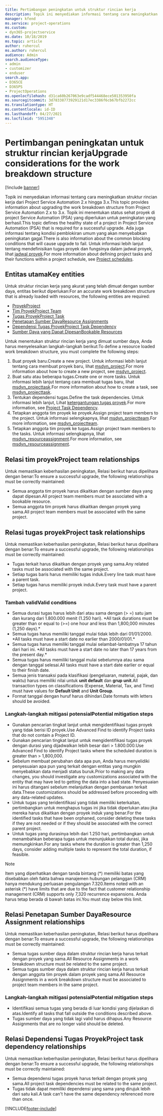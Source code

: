 ```yaml
---
title: Pertimbangan peningkatan untuk struktur rincian kerja
description: Topik ini menyediakan informasi tentang cara meningkatkan struktur rincian kerja dari Project Service Automation 2.x hingga 3.x.
manager: kfend
ms.service: project-operations
ms.custom:
- dyn365-projectservice
ms.date: 10/18/2019
ms.topic: article
author: ruhercul
ms.author: ruhercul
audience: Admin
search.audienceType:
- admin
- customizer
- enduser
search.app:
- D365CE
- D365PS
- ProjectOperations
ms.openlocfilehash: d31ca60b267063e9cadf544468ece501353950fa
ms.sourcegitcommit: 3d78338773929121d17ec3386f6cb67bfb2272cc
ms.translationtype: HT
ms.contentlocale: id-ID
ms.lasthandoff: 04/27/2021
ms.locfileid: "5951348"
---
```

# <a name="upgrade-considerations-for-the-work-breakdown-structure"></a><span data-ttu-id="4254f-103">Pertimbangan peningkatan untuk struktur rincian kerja</span><span class="sxs-lookup"><span data-stu-id="4254f-103">Upgrade considerations for the work breakdown structure</span></span>

[!include [banner](../includes/psa-now-project-operations.md)]

<span data-ttu-id="4254f-104">Topik ini menyediakan informasi tentang cara meningkatkan struktur rincian kerja dari Project Service Automation 2.x hingga 3.x.</span><span class="sxs-lookup"><span data-stu-id="4254f-104">This topic provides information about upgrading the work breakdown structure from Project Service Automation 2.x to 3.x.</span></span> <span data-ttu-id="4254f-105">Topik ini menentukan status sehat proyek di project Service Automation (PSA) yang diperlukan untuk peningkatan yang berhasil.</span><span class="sxs-lookup"><span data-stu-id="4254f-105">This topic defines the healthy state of a project in Project Service Automation (PSA) that is required for a successful upgrade.</span></span> <span data-ttu-id="4254f-106">Ada juga informasi tentang kondisi pemblokiran umum yang akan menyebabkan peningkatan gagal.</span><span class="sxs-lookup"><span data-stu-id="4254f-106">There is also information about the common blocking conditions that will cause upgrade to fail.</span></span> <span data-ttu-id="4254f-107">Untuk informasi lebih lanjut tentang mendefinisikan tugas proyek dan fungsinya dalam jadwal proyek, lihat [jadwal proyek](project-creating.md).</span><span class="sxs-lookup"><span data-stu-id="4254f-107">For more information about defining project tasks and their functions within a project schedule, see [Project schedules](project-creating.md).</span></span>

## <a name="key-entities"></a><span data-ttu-id="4254f-108">Entitas utama</span><span class="sxs-lookup"><span data-stu-id="4254f-108">Key entities</span></span>
<span data-ttu-id="4254f-109">Untuk struktur rincian kerja yang akurat yang telah dimuat dengan sumber daya, entitas berikut diperlukan:</span><span class="sxs-lookup"><span data-stu-id="4254f-109">For an accurate work breakdown structure that is already loaded with resources, the following entities are required:</span></span>

- [<span data-ttu-id="4254f-110">Proyek</span><span class="sxs-lookup"><span data-stu-id="4254f-110">Project</span></span>](/dynamics365/customerengagement/on-premises/developer/entities/msdyn_project)
- [<span data-ttu-id="4254f-111">Tim Proyek</span><span class="sxs-lookup"><span data-stu-id="4254f-111">Project Team</span></span>](/dynamics365/customerengagement/on-premises/developer/entities/msdyn_projectteam)
- [<span data-ttu-id="4254f-112">Tugas Proyek</span><span class="sxs-lookup"><span data-stu-id="4254f-112">Project Task</span></span>](/dynamics365/customerengagement/on-premises/developer/entities/msdyn_projecttask)
- [<span data-ttu-id="4254f-113">Penetapan Sumber Daya</span><span class="sxs-lookup"><span data-stu-id="4254f-113">Resource Assignments</span></span>](/dynamics365/customerengagement/on-premises/developer/entities/msdyn_resourceassignment)
- [<span data-ttu-id="4254f-114">Dependensi Tugas Proyek</span><span class="sxs-lookup"><span data-stu-id="4254f-114">Project Task Dependency</span></span>](/dynamics365/customerengagement/on-premises/developer/entities/msdyn_projecttaskdependency)
- [<span data-ttu-id="4254f-115">Sumber Daya yang Dapat Dipesan</span><span class="sxs-lookup"><span data-stu-id="4254f-115">Bookable Resources</span></span>](/dynamics365/customerengagement/on-premises/developer/entities/bookableresource)

<span data-ttu-id="4254f-116">Untuk menentukan struktur rincian kerja yang dimuat sumber daya, Anda harus menyelesaikan langkah-langkah berikut:</span><span class="sxs-lookup"><span data-stu-id="4254f-116">To define a resource loaded work breakdown structure, you must complete the following steps:</span></span>

1. <span data-ttu-id="4254f-117">Buat proyek baru.</span><span class="sxs-lookup"><span data-stu-id="4254f-117">Create a new project.</span></span> <span data-ttu-id="4254f-118">Untuk informasi lebih lanjut tentang cara membuat proyek baru, lihat [msdyn_project](/dynamics365/customerengagement/on-premises/developer/entities/msdyn_project).</span><span class="sxs-lookup"><span data-stu-id="4254f-118">For more information about how to create a new project, see [msdyn_project](/dynamics365/customerengagement/on-premises/developer/entities/msdyn_project).</span></span>
2. <span data-ttu-id="4254f-119">Buat satu atau beberapa tugas.</span><span class="sxs-lookup"><span data-stu-id="4254f-119">Create one or more tasks.</span></span> <span data-ttu-id="4254f-120">Untuk informasi lebih lanjut tentang cara membuat tugas baru, lihat [msdyn_projecttask](/dynamics365/customerengagement/on-premises/developer/entities/msdyn_projecttask).</span><span class="sxs-lookup"><span data-stu-id="4254f-120">For more information about how to create a task, see [msdyn_projecttask](/dynamics365/customerengagement/on-premises/developer/entities/msdyn_projecttask).</span></span>
3. <span data-ttu-id="4254f-121">Tentukan dependensi tugas.</span><span class="sxs-lookup"><span data-stu-id="4254f-121">Define the task dependencies.</span></span> <span data-ttu-id="4254f-122">Untuk informasi lebih lanjut, Lihat [ketergantungan tugas proyek](/dynamics365/customerengagement/on-premises/developer/entities/msdyn_projecttaskdependency).</span><span class="sxs-lookup"><span data-stu-id="4254f-122">For more information, see [Project Task Dependency](/dynamics365/customerengagement/on-premises/developer/entities/msdyn_projecttaskdependency).</span></span>
4. <span data-ttu-id="4254f-123">Tetapkan anggota tim proyek ke proyek.</span><span class="sxs-lookup"><span data-stu-id="4254f-123">Assign project team members to the project.</span></span> <span data-ttu-id="4254f-124">Untuk informasi selengkapnya, lihat [msdyn_projectteam](/dynamics365/customerengagement/on-premises/developer/entities/msdyn_projectteam).</span><span class="sxs-lookup"><span data-stu-id="4254f-124">For more information, see [msdyn_projectteam](/dynamics365/customerengagement/on-premises/developer/entities/msdyn_projectteam).</span></span>
5. <span data-ttu-id="4254f-125">Tetapkan anggota tim proyek ke tugas.</span><span class="sxs-lookup"><span data-stu-id="4254f-125">Assign project team members to the tasks.</span></span> <span data-ttu-id="4254f-126">Untuk informasi selengkapnya, lihat [msdyn_resourceassignment](/dynamics365/customerengagement/on-premises/developer/entities/msdyn_resourceassignment).</span><span class="sxs-lookup"><span data-stu-id="4254f-126">For more information, see [msdyn_resourceassignment](/dynamics365/customerengagement/on-premises/developer/entities/msdyn_resourceassignment).</span></span>

## <a name="project-team-relationships"></a><span data-ttu-id="4254f-127">Relasi tim proyek</span><span class="sxs-lookup"><span data-stu-id="4254f-127">Project team relationships</span></span>

<span data-ttu-id="4254f-128">Untuk memastikan keberhasilan peningkatan, Relasi berikut harus dipelihara dengan benar:</span><span class="sxs-lookup"><span data-stu-id="4254f-128">To ensure a successful upgrade, the following relationships must be correctly maintained:</span></span>
- <span data-ttu-id="4254f-129">Semua anggota tim proyek harus dikaitkan dengan sumber daya yang dapat dipesan.</span><span class="sxs-lookup"><span data-stu-id="4254f-129">All project team members must be associated with a bookable resource.</span></span>
- <span data-ttu-id="4254f-130">Semua anggota tim proyek harus dikaitkan dengan proyek yang sama.</span><span class="sxs-lookup"><span data-stu-id="4254f-130">All project team members must be associated with the same project.</span></span> 

## <a name="project-task-relationships"></a><span data-ttu-id="4254f-131">Relasi tugas proyek</span><span class="sxs-lookup"><span data-stu-id="4254f-131">Project task relationships</span></span>
<span data-ttu-id="4254f-132">Untuk memastikan keberhasilan peningkatan, Relasi berikut harus dipelihara dengan benar:</span><span class="sxs-lookup"><span data-stu-id="4254f-132">To ensure a successful upgrade, the following relationships must be correctly maintained:</span></span>

- <span data-ttu-id="4254f-133">Tugas terkait harus dikaitkan dengan proyek yang sama.</span><span class="sxs-lookup"><span data-stu-id="4254f-133">Any related tasks must be associated with the same project.</span></span>
- <span data-ttu-id="4254f-134">Setiap tugas baris harus memiliki tugas induk.</span><span class="sxs-lookup"><span data-stu-id="4254f-134">Every line task must have a parent task.</span></span>
- <span data-ttu-id="4254f-135">Setiap tugas harus memiliki proyek induk.</span><span class="sxs-lookup"><span data-stu-id="4254f-135">Every task must have a parent project.</span></span>

### <a name="valid-conditions"></a><span data-ttu-id="4254f-136">Tambah valid</span><span class="sxs-lookup"><span data-stu-id="4254f-136">Valid conditions</span></span>

- <span data-ttu-id="4254f-137">Semua durasi tugas harus lebih dari atau sama dengan (> =) satu jam dan kurang dari 1.800.000 menit (1.250 hari). \*</span><span class="sxs-lookup"><span data-stu-id="4254f-137">All task durations must be greater than or equal to (>=) one hour and less than 1,800,000 minutes (1,250 days).\*</span></span>
- <span data-ttu-id="4254f-138">Semua tugas harus memiliki tanggal mulai tidak lebih dari 01/01/2000. \*</span><span class="sxs-lookup"><span data-stu-id="4254f-138">All tasks must have a start date no earlier than 2000/01/01.\*</span></span>
- <span data-ttu-id="4254f-139">Semua tugas harus memiliki tanggal mulai selambat-lambatnya 17 tahun dari hari ini. \*</span><span class="sxs-lookup"><span data-stu-id="4254f-139">All tasks must have a start date no later than 17 years from the present day.\*</span></span>
- <span data-ttu-id="4254f-140">Semua tugas harus memiliki tanggal mulai sebelumnya atau sama dengan tanggal selesai.</span><span class="sxs-lookup"><span data-stu-id="4254f-140">All tasks must have a start date earlier or equal to their finish date.</span></span>
- <span data-ttu-id="4254f-141">Semua jenis transaksi pada klasifikasi (pengeluaran, material, pajak, dan waktu) harus memiliki nilai untuk **unit default** dan **grup unit**.</span><span class="sxs-lookup"><span data-stu-id="4254f-141">All transaction types on classifications (Expense, Material, Tax, and Time) must have values for **Default Unit** and **Unit Group**.</span></span>
- <span data-ttu-id="4254f-142">Format tanggal dengan huruf harus dihindari.</span><span class="sxs-lookup"><span data-stu-id="4254f-142">Date formats with letters should be avoided.</span></span>

### <a name="potential-mitigation-steps"></a><span data-ttu-id="4254f-143">Langkah-langkah mitigasi potensial</span><span class="sxs-lookup"><span data-stu-id="4254f-143">Potential mitigation steps</span></span>
- <span data-ttu-id="4254f-144">Gunakan pencarian tingkat lanjut untuk mengidentifikasi tugas proyek yang tidak berisi ID proyek.</span><span class="sxs-lookup"><span data-stu-id="4254f-144">Use Advanced Find to identify Project tasks that do not contain a Project ID.</span></span>
- <span data-ttu-id="4254f-145">Gunakan pencarian tingkat lanjut untuk mengidentifikasi tugas proyek dengan durasi yang dijadwalkan lebih besar dari > 1.800.000.</span><span class="sxs-lookup"><span data-stu-id="4254f-145">Use Advanced Find to identify Project tasks where the scheduled duration is greater than > 1,800,000.</span></span>
- <span data-ttu-id="4254f-146">Sebelum membuat perubahan data apa pun, Anda harus menyelidiki penyesuaian apa pun yang terkait dengan entitas yang mungkin menyebabkan data menjadi status buruk.</span><span class="sxs-lookup"><span data-stu-id="4254f-146">Prior to making any data changes, you should investigate any customizations associated with the entity that may have led to getting the data into a bad state.</span></span> <span data-ttu-id="4254f-147">Penyesuaian ini harus ditangani sebelum melanjutkan dengan pembaruan terkait data.</span><span class="sxs-lookup"><span data-stu-id="4254f-147">These customizations should be addressed before proceeding with any data-related updates.</span></span>
- <span data-ttu-id="4254f-148">Untuk tugas yang teridentifikasi yang tidak memiliki keterkaitan, pertimbangkan untuk menghapus tugas ini jika tidak diperlukan atau jika mereka harus dikaitkan dengan proyek induk yang benar.</span><span class="sxs-lookup"><span data-stu-id="4254f-148">For the identified tasks that have been orphaned, consider deleting these tasks if they are not needed or if they should be associated with the correct parent project.</span></span>
- <span data-ttu-id="4254f-149">Untuk tugas yang durasinya lebih dari 1.250 hari, pertimbangkan untuk menambahkan beberapa tugas untuk menunjukkan total durasi, jika memungkinkan.</span><span class="sxs-lookup"><span data-stu-id="4254f-149">For any tasks where the duration is greater than 1,250 days, consider adding multiple tasks to represent the total duration, if feasible.</span></span>

> [!NOTE]
> <span data-ttu-id="4254f-150">Item yang diperhatikan dengan tanda bintang (\*) memiliki batas yang disebabkan oleh fakta bahwa manajemen hubungan pelanggan (CRM) hanya mendukung perluasan pengulangan 7.320.</span><span class="sxs-lookup"><span data-stu-id="4254f-150">Items noted with an asterisk (\*) have limits that are due to the fact that customer relationship management (CRM) supports only 7,320 recurrence expansions.</span></span> <span data-ttu-id="4254f-151">Anda harus tetap berada di bawah batas ini.</span><span class="sxs-lookup"><span data-stu-id="4254f-151">You must stay below this limit.</span></span>

## <a name="resource-assignment-relationships"></a><span data-ttu-id="4254f-152">Relasi Penetapan Sumber Daya</span><span class="sxs-lookup"><span data-stu-id="4254f-152">Resource Assignment relationships</span></span>
<span data-ttu-id="4254f-153">Untuk memastikan keberhasilan peningkatan, Relasi berikut harus dipelihara dengan benar:</span><span class="sxs-lookup"><span data-stu-id="4254f-153">To ensure a successful upgrade, the following relationships must be correctly maintained:</span></span>

- <span data-ttu-id="4254f-154">Semua tugas sumber daya dalam struktur rincian kerja harus terkait dengan proyek yang sama.</span><span class="sxs-lookup"><span data-stu-id="4254f-154">All Resource Assignments in a work breakdown structure must be related to the same project.</span></span>
- <span data-ttu-id="4254f-155">Semua tugas sumber daya dalam struktur rincian kerja harus terkait dengan anggota tim proyek dalam proyek yang sama.</span><span class="sxs-lookup"><span data-stu-id="4254f-155">All Resource Assignments in a work breakdown structure must be associated to project team members in the same project.</span></span>

### <a name="potential-mitigation-steps"></a><span data-ttu-id="4254f-156">Langkah-langkah mitigasi potensial</span><span class="sxs-lookup"><span data-stu-id="4254f-156">Potential mitigation steps</span></span>
- <span data-ttu-id="4254f-157">Identifikasi semua tugas yang berada di luar kondisi yang dijelaskan di atas.</span><span class="sxs-lookup"><span data-stu-id="4254f-157">Identify all tasks that fall outside the conditions described above.</span></span>  
- <span data-ttu-id="4254f-158">Tugas sumber daya yang tidak lagi valid harus dihapus.</span><span class="sxs-lookup"><span data-stu-id="4254f-158">Any Resource Assignments that are no longer valid should be deleted.</span></span>

## <a name="project-task-dependency-relationships"></a><span data-ttu-id="4254f-159">Relasi Dependensi Tugas Proyek</span><span class="sxs-lookup"><span data-stu-id="4254f-159">Project task dependency relationships</span></span>
<span data-ttu-id="4254f-160">Untuk memastikan keberhasilan peningkatan, Relasi berikut harus dipelihara dengan benar:</span><span class="sxs-lookup"><span data-stu-id="4254f-160">To ensure a successful upgrade, the following relationships must be correctly maintained:</span></span>

- <span data-ttu-id="4254f-161">Semua dependensi tugas proyek harus terkait dengan proyek yang sama.</span><span class="sxs-lookup"><span data-stu-id="4254f-161">All project task dependencies must be related to the same project.</span></span>
- <span data-ttu-id="4254f-162">Tugas tidak dapat memiliki dependensi yang sama yang dirujuk lebih dari satu kali.</span><span class="sxs-lookup"><span data-stu-id="4254f-162">A task can't have the same dependency referenced more than once.</span></span>


[!INCLUDE[footer-include](../includes/footer-banner.md)]